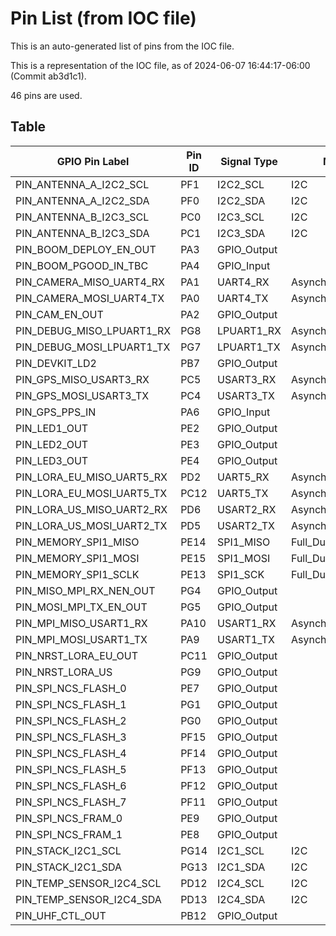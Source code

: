 # Pin List (from IOC file)

This is an auto-generated list of pins from the IOC file.

This is a representation of the IOC file, as of 2024-06-07 16:44:17-06:00 (Commit ab3d1c1).

46 pins are used.

## Table

| GPIO Pin Label            | Pin ID | Signal Type | Mode               | Locked |
|---------------------------|--------|-------------|--------------------|--------|
| PIN_ANTENNA_A_I2C2_SCL    | PF1    | I2C2_SCL    | I2C                | true   |
| PIN_ANTENNA_A_I2C2_SDA    | PF0    | I2C2_SDA    | I2C                | true   |
| PIN_ANTENNA_B_I2C3_SCL    | PC0    | I2C3_SCL    | I2C                |        |
| PIN_ANTENNA_B_I2C3_SDA    | PC1    | I2C3_SDA    | I2C                |        |
| PIN_BOOM_DEPLOY_EN_OUT    | PA3    | GPIO_Output |                    | true   |
| PIN_BOOM_PGOOD_IN_TBC     | PA4    | GPIO_Input  |                    | true   |
| PIN_CAMERA_MISO_UART4_RX  | PA1    | UART4_RX    | Asynchronous       | true   |
| PIN_CAMERA_MOSI_UART4_TX  | PA0    | UART4_TX    | Asynchronous       | true   |
| PIN_CAM_EN_OUT            | PA2    | GPIO_Output |                    | true   |
| PIN_DEBUG_MISO_LPUART1_RX | PG8    | LPUART1_RX  | Asynchronous       | true   |
| PIN_DEBUG_MOSI_LPUART1_TX | PG7    | LPUART1_TX  | Asynchronous       | true   |
| PIN_DEVKIT_LD2            | PB7    | GPIO_Output |                    | true   |
| PIN_GPS_MISO_USART3_RX    | PC5    | USART3_RX   | Asynchronous       | true   |
| PIN_GPS_MOSI_USART3_TX    | PC4    | USART3_TX   | Asynchronous       | true   |
| PIN_GPS_PPS_IN            | PA6    | GPIO_Input  |                    | true   |
| PIN_LED1_OUT              | PE2    | GPIO_Output |                    | true   |
| PIN_LED2_OUT              | PE3    | GPIO_Output |                    | true   |
| PIN_LED3_OUT              | PE4    | GPIO_Output |                    | true   |
| PIN_LORA_EU_MISO_UART5_RX | PD2    | UART5_RX    | Asynchronous       | true   |
| PIN_LORA_EU_MOSI_UART5_TX | PC12   | UART5_TX    | Asynchronous       | true   |
| PIN_LORA_US_MISO_UART2_RX | PD6    | USART2_RX   | Asynchronous       | true   |
| PIN_LORA_US_MOSI_UART2_TX | PD5    | USART2_TX   | Asynchronous       | true   |
| PIN_MEMORY_SPI1_MISO      | PE14   | SPI1_MISO   | Full_Duplex_Master | true   |
| PIN_MEMORY_SPI1_MOSI      | PE15   | SPI1_MOSI   | Full_Duplex_Master |        |
| PIN_MEMORY_SPI1_SCLK      | PE13   | SPI1_SCK    | Full_Duplex_Master | true   |
| PIN_MISO_MPI_RX_NEN_OUT   | PG4    | GPIO_Output |                    | true   |
| PIN_MOSI_MPI_TX_EN_OUT    | PG5    | GPIO_Output |                    | true   |
| PIN_MPI_MISO_USART1_RX    | PA10   | USART1_RX   | Asynchronous       | true   |
| PIN_MPI_MOSI_USART1_TX    | PA9    | USART1_TX   | Asynchronous       | true   |
| PIN_NRST_LORA_EU_OUT      | PC11   | GPIO_Output |                    | true   |
| PIN_NRST_LORA_US          | PG9    | GPIO_Output |                    | true   |
| PIN_SPI_NCS_FLASH_0       | PE7    | GPIO_Output |                    | true   |
| PIN_SPI_NCS_FLASH_1       | PG1    | GPIO_Output |                    | true   |
| PIN_SPI_NCS_FLASH_2       | PG0    | GPIO_Output |                    | true   |
| PIN_SPI_NCS_FLASH_3       | PF15   | GPIO_Output |                    | true   |
| PIN_SPI_NCS_FLASH_4       | PF14   | GPIO_Output |                    | true   |
| PIN_SPI_NCS_FLASH_5       | PF13   | GPIO_Output |                    | true   |
| PIN_SPI_NCS_FLASH_6       | PF12   | GPIO_Output |                    | true   |
| PIN_SPI_NCS_FLASH_7       | PF11   | GPIO_Output |                    | true   |
| PIN_SPI_NCS_FRAM_0        | PE9    | GPIO_Output |                    | true   |
| PIN_SPI_NCS_FRAM_1        | PE8    | GPIO_Output |                    | true   |
| PIN_STACK_I2C1_SCL        | PG14   | I2C1_SCL    | I2C                | true   |
| PIN_STACK_I2C1_SDA        | PG13   | I2C1_SDA    | I2C                | true   |
| PIN_TEMP_SENSOR_I2C4_SCL  | PD12   | I2C4_SCL    | I2C                | true   |
| PIN_TEMP_SENSOR_I2C4_SDA  | PD13   | I2C4_SDA    | I2C                |        |
| PIN_UHF_CTL_OUT           | PB12   | GPIO_Output |                    | true   |
